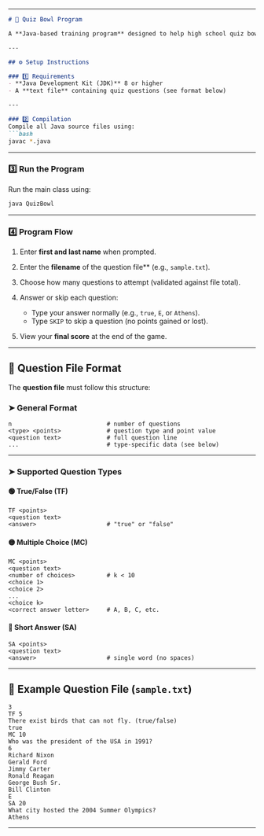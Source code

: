 
---

````markdown
# 🧠 Quiz Bowl Program

A **Java-based training program** designed to help high school quiz bowl teams sharpen their skills by practicing True/False, Multiple Choice, and Short Answer questions.

---

## ⚙️ Setup Instructions

### 1️⃣ Requirements
- **Java Development Kit (JDK)** 8 or higher  
- A **text file** containing quiz questions (see format below)

---

### 2️⃣ Compilation
Compile all Java source files using:
```bash
javac *.java
````

---

### 3️⃣ Run the Program

Run the main class using:

```bash
java QuizBowl
```

---

### 4️⃣ Program Flow

1. Enter **first and last name** when prompted.
2. Enter the **filename** of the question file** (e.g., `sample.txt`).
3. Choose how many questions to attempt (validated against file total).
4. Answer or skip each question:

   * Type your answer normally (e.g., `true`, `E`, or `Athens`).
   * Type `SKIP` to skip a question (no points gained or lost).
5. View your **final score** at the end of the game.

---

## 📁 Question File Format

The **question file** must follow this structure:

### ➤ General Format

```
n                           # number of questions
<type> <points>             # question type and point value
<question text>             # full question line
...                         # type-specific data (see below)
```

---

### ➤ Supported Question Types

#### 🟢 True/False (TF)

```
TF <points>
<question text>
<answer>                    # "true" or "false"
```

#### 🟡 Multiple Choice (MC)

```
MC <points>
<question text>
<number of choices>         # k < 10
<choice 1>
<choice 2>
...
<choice k>
<correct answer letter>     # A, B, C, etc.
```

#### 🔵 Short Answer (SA)

```
SA <points>
<question text>
<answer>                    # single word (no spaces)
```

---

## 🧾 Example Question File (`sample.txt`)

```
3
TF 5
There exist birds that can not fly. (true/false)
true
MC 10
Who was the president of the USA in 1991?
6
Richard Nixon
Gerald Ford
Jimmy Carter
Ronald Reagan
George Bush Sr.
Bill Clinton
E
SA 20
What city hosted the 2004 Summer Olympics?
Athens
```

---